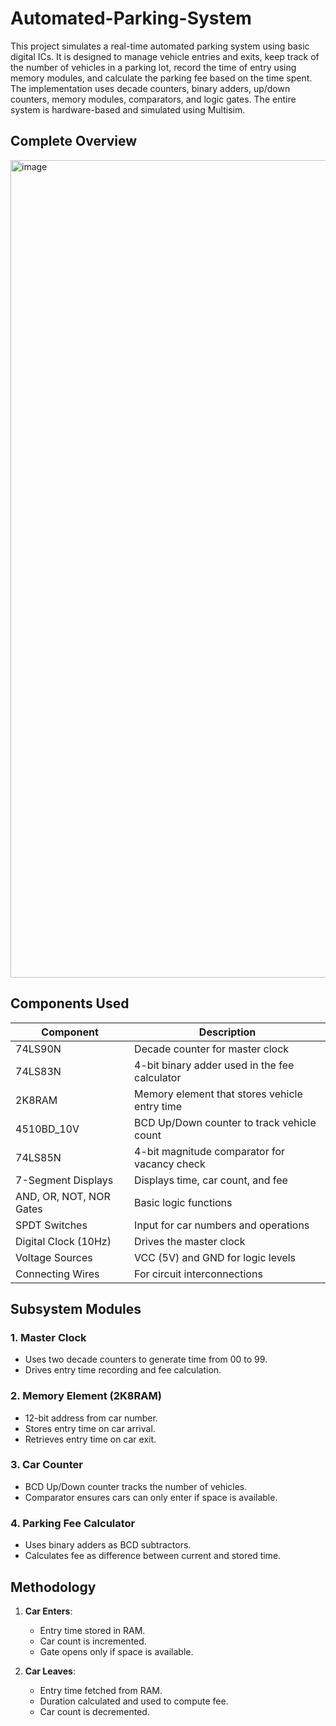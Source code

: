 # Automated-Parking-System
This project simulates a real-time automated parking system using basic digital ICs. It is designed to manage vehicle entries and exits, keep track of the number of vehicles in a parking lot, record the time of entry using memory modules, and calculate the parking fee based on the time spent. The implementation uses decade counters, binary adders, up/down counters, memory modules, comparators, and logic gates. The entire system is hardware-based and simulated using Multisim.

## Complete Overview

<img width="1590" height="1308" alt="image" src="https://github.com/user-attachments/assets/9d876910-0274-446d-b898-69030af7df45" />


## Components Used

| Component                    | Description                                      |
|------------------------------|--------------------------------------------------|
| 74LS90N                      | Decade counter for master clock                  |
| 74LS83N                      | 4-bit binary adder used in the fee calculator    |
| 2K8RAM                       | Memory element that stores vehicle entry time    |
| 4510BD_10V                   | BCD Up/Down counter to track vehicle count       |
| 74LS85N                      | 4-bit magnitude comparator for vacancy check     |
| 7-Segment Displays           | Displays time, car count, and fee                |
| AND, OR, NOT, NOR Gates      | Basic logic functions                            |
| SPDT Switches                | Input for car numbers and operations             |
| Digital Clock (10Hz)         | Drives the master clock                          |
| Voltage Sources              | VCC (5V) and GND for logic levels                |
| Connecting Wires             | For circuit interconnections                     |

## Subsystem Modules

### 1. **Master Clock**
- Uses two decade counters to generate time from 00 to 99.
- Drives entry time recording and fee calculation.

### 2. **Memory Element (2K8RAM)**
- 12-bit address from car number.
- Stores entry time on car arrival.
- Retrieves entry time on car exit.

### 3. **Car Counter**
- BCD Up/Down counter tracks the number of vehicles.
- Comparator ensures cars can only enter if space is available.

### 4. **Parking Fee Calculator**
- Uses binary adders as BCD subtractors.
- Calculates fee as difference between current and stored time.

##  Methodology

1. **Car Enters**:
   - Entry time stored in RAM.
   - Car count is incremented.
   - Gate opens only if space is available.

2. **Car Leaves**:
   - Entry time fetched from RAM.
   - Duration calculated and used to compute fee.
   - Car count is decremented.

